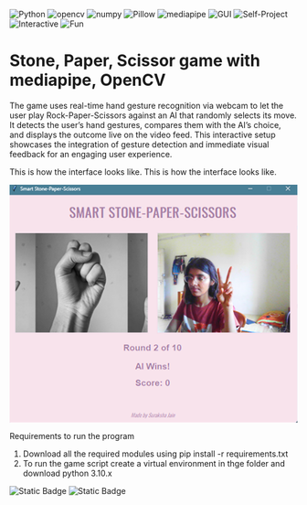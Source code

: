 
![Python](https://img.shields.io/badge/-Python-%23fb6f92) ![opencv](https://img.shields.io/badge/-opencv-%23ff99c8) ![numpy](https://img.shields.io/badge/-numpy-%23168aad) ![Pillow](https://img.shields.io/badge/-Pillow-%2357cc99) ![mediapipe](https://img.shields.io/badge/-mediapipe-%23ff8fab) ![GUI](https://img.shields.io/badge/-GUI-%23f2a65a) ![Self-Project](https://img.shields.io/badge/-Self%20Project-%23ffbe0b) ![Interactive](https://img.shields.io/badge/-Interactive-%23e76f51) ![Fun](https://img.shields.io/badge/-Fun-%23ff8fab)


# Stone, Paper, Scissor game with mediapipe, OpenCV

The game uses real-time hand gesture recognition via webcam to let the user play Rock-Paper-Scissors against an AI that randomly selects its move. It detects the user’s hand gestures, compares them with the AI’s choice, and displays the outcome live on the video feed. This interactive setup showcases the integration of gesture detection and immediate visual feedback for an engaging user experience.

This is how the interface looks like.
This is how the interface looks like.

<div align="center">

  <img src="images/Interface.png" alt="Interface" style="max-width: 100%; height: auto; display: block; margin: 0 auto;" />

</div>

Requirements to run the program
1. Download all the required modules using pip install -r requirements.txt
2. To run the game script create a virtual environment in thge folder and download python 3.10.x

![Static Badge](https://img.shields.io/badge/Made%20With%20Love%20By-%20KS%20SURAKSHA%20JAIN%20.-%23eb5e28?style=flat-square) ![Static Badge](https://img.shields.io/badge/Made%20With%20%E2%9D%A4%EF%B8%8F%20With-Python.-%233a6ea5?style=flat-square) 

